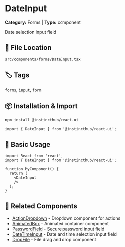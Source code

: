 # DateInput

**Category:** Forms | **Type:** component

Date selection input field

## 📁 File Location

`src/components/forms/DateInput.tsx`

## 🏷️ Tags

`forms`, `input`, `form`

## 📦 Installation & Import

```bash
npm install @instincthub/react-ui
```

```tsx
import { DateInput } from '@instincthub/react-ui';
```

## 🚀 Basic Usage

```tsx
import React from 'react';
import { DateInput } from '@instincthub/react-ui';

function MyComponent() {
  return (
    <DateInput
    />
  );
}
```

## 🔗 Related Components

- [ActionDropdown](./ActionDropdown.md) - Dropdown component for actions
- [AnimatedBox](./AnimatedBox.md) - Animated container component
- [PasswordField](./PasswordField.md) - Secure password input field
- [DateTimeInput](./DateTimeInput.md) - Date and time selection input field
- [DropFile](./DropFile.md) - File drag and drop component

